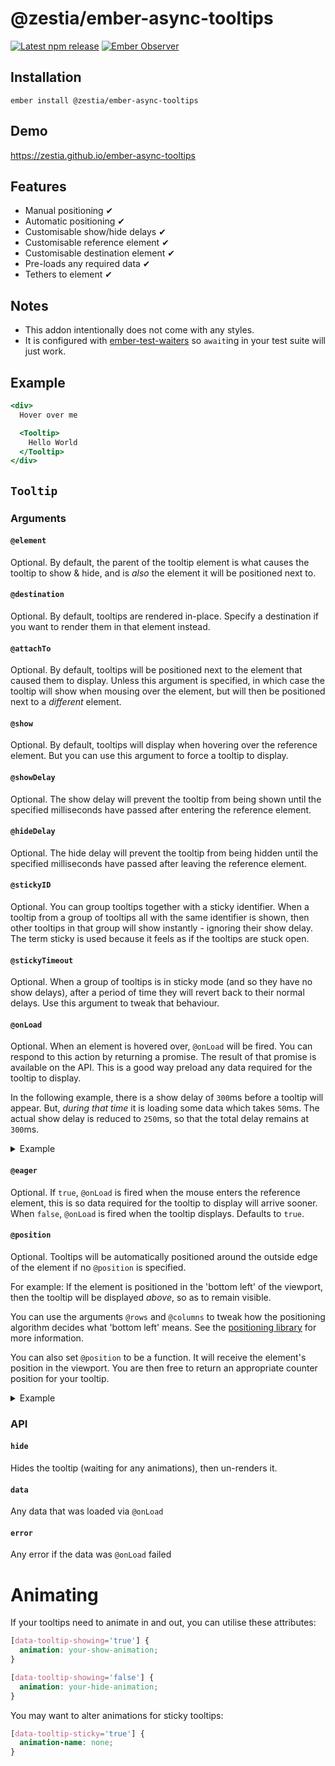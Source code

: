 # @zestia/ember-async-tooltips

[![Latest npm release][npm-badge]][npm-badge-url]
[![Ember Observer][ember-observer-badge]][ember-observer-url]

<!-- [![GitHub Actions][github-actions-badge]][github-actions-url] -->

[npm-badge]: https://img.shields.io/npm/v/@zestia/ember-async-tooltips.svg
[npm-badge-url]: https://www.npmjs.com/package/@zestia/ember-async-tooltips
[github-actions-badge]: https://github.com/zestia/ember-async-tooltips/workflows/CI/badge.svg
[github-actions-url]: https://github.com/zestia/ember-async-tooltips/actions
[ember-observer-badge]: https://emberobserver.com/badges/-zestia-ember-async-tooltips.svg
[ember-observer-url]: https://emberobserver.com/addons/@zestia/ember-async-tooltips

## Installation

```
ember install @zestia/ember-async-tooltips
```

## Demo

https://zestia.github.io/ember-async-tooltips

## Features

- Manual positioning ✔︎
- Automatic positioning ✔︎
- Customisable show/hide delays ✔︎
- Customisable reference element ✔︎
- Customisable destination element ✔︎
- Pre-loads any required data ✔︎
- Tethers to element ✔︎

## Notes

- This addon intentionally does not come with any styles.
- It is configured with [ember-test-waiters](https://github.com/emberjs/ember-test-waiters) so `await`ing in your test suite will just work.

## Example

```handlebars
<div>
  Hover over me

  <Tooltip>
    Hello World
  </Tooltip>
</div>
```

## `Tooltip`

### Arguments

#### `@element`

Optional. By default, the parent of the tooltip element is what causes the tooltip to show & hide, and is _also_ the element it will be positioned next to.

#### `@destination`

Optional. By default, tooltips are rendered in-place. Specify a destination if you want to render them in that element instead.

#### `@attachTo`

Optional. By default, tooltips will be positioned next to the element that caused them to display. Unless this argument is specified, in which case the tooltip will show when mousing over the element, but will then be positioned next to a _different_ element.

#### `@show`

Optional. By default, tooltips will display when hovering over the reference element. But you can use this argument to force a tooltip to display.

#### `@showDelay`

Optional. The show delay will prevent the tooltip from being shown until the specified milliseconds have passed after entering the reference element.

#### `@hideDelay`

Optional. The hide delay will prevent the tooltip from being hidden until the specified milliseconds have passed after leaving the reference element.

#### `@stickyID`

Optional. You can group tooltips together with a sticky identifier. When a tooltip from a group of tooltips all with the same identifier is shown, then other tooltips in that group will show instantly - ignoring their show delay. The term sticky is used because it feels as if the tooltips are stuck open.

#### `@stickyTimeout`

Optional. When a group of tooltips is in sticky mode (and so they have no show delays), after a period of time they will revert back to their normal delays. Use this argument to tweak that behaviour.

#### `@onLoad`

Optional. When an element is hovered over, `@onLoad` will be fired. You can respond to this action by returning a promise. The result of that promise is available on the API. This is a good way preload any data required for the tooltip to display.

In the following example, there is a show delay of `300`ms before a tooltip will appear. But, _during that time_ it is loading some data which takes `50`ms. The actual show delay is reduced to `250`ms, so that the total delay remains at `300`ms.

<details>
  <summary>Example</summary>
  
```handlebars
{{! application.hbs }}
<LinkTo @route='user' @model={{123}}>
  Preview user
  <UserTooltip @id={{123}} />
</LinkTo>

````

```handlebars
{{! user-tooltip.hbs }}
<Tooltip @showDelay={{300}} @onLoad={{fn this.loadUser @id}} as |tooltip|>
  {{tooltip.data.user.name}}
</Tooltip>
````

</details>

#### `@eager`

Optional. If `true`, `@onLoad` is fired when the mouse enters the reference element, this is so data required for the tooltip to display will arrive sooner. When `false`, `@onLoad` is fired when the tooltip displays. Defaults to `true`.

#### `@position`

Optional. Tooltips will be automatically positioned around the outside edge of the element if no `@position` is specified.

For example: If the element is positioned in the 'bottom left' of the viewport, then the tooltip will be displayed _above_, so as to remain visible.

You can use the arguments `@rows` and `@columns` to tweak how the positioning algorithm decides what 'bottom left' means. See the [positioning library](https://github.com/zestia/position-utils#zestiaposition-utils) for more information.

You can also set `@position` to be a function. It will receive the element's position in the viewport. You are then free to return an appropriate counter position for your tooltip.

<details>
  <summary>Example</summary>

```javascript
position(referencePosition) {
  switch(referencePosition) {
    case 'top right':
      return 'left top';
    // ...
  }
}
```

</details>

### API

#### `hide`

Hides the tooltip (waiting for any animations), then un-renders it.

#### `data`

Any data that was loaded via `@onLoad`

#### `error`

Any error if the data was `@onLoad` failed

# Animating

If your tooltips need to animate in and out, you can utilise these attributes:

```css
[data-tooltip-showing='true'] {
  animation: your-show-animation;
}

[data-tooltip-showing='false'] {
  animation: your-hide-animation;
}
```

You may want to alter animations for sticky tooltips:

```css
[data-tooltip-sticky='true'] {
  animation-name: none;
}
```
